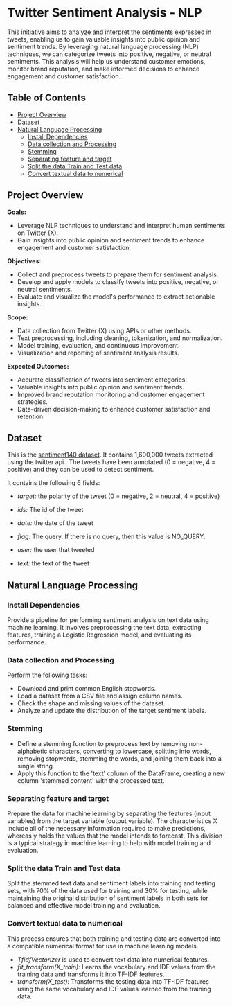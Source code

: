 # Twitter Sentiment Analysis - NLP
This initiative aims to analyze and interpret the sentiments expressed in tweets, enabling us to gain valuable insights into public opinion and sentiment trends. By leveraging natural language processing (NLP) techniques, we can categorize tweets into positive, negative, or neutral sentiments. This analysis will help us understand customer emotions, monitor brand reputation, and make informed decisions to enhance engagement and customer satisfaction.

## Table of Contents
- [Project Overview](#project-overview)
- [Dataset](#dataset)
- [Natural Language Processing](#natural-language-processing)
  - [Install Dependencies](#install-dependencies)
  - [Data collection and Processing](#data-collection-and-processing)
  - [Stemming](#stemming)
  - [Separating feature and target](#separating-feature-and-target)
  - [Split the data Train and Test data](#split-the-data-train-and-test-data)
  - [Convert textual data to numerical](#convert-textual-data-to-numerical)

## Project Overview
**Goals:**

- Leverage NLP techniques to understand and interpret human sentiments on Twitter (X).
- Gain insights into public opinion and sentiment trends to enhance engagement and customer satisfaction.

**Objectives:**

- Collect and preprocess tweets to prepare them for sentiment analysis.
- Develop and apply models to classify tweets into positive, negative, or neutral sentiments.
- Evaluate and visualize the model's performance to extract actionable insights.

**Scope:**

- Data collection from Twitter (X) using APIs or other methods.
- Text preprocessing, including cleaning, tokenization, and normalization.
- Model training, evaluation, and continuous improvement.
- Visualization and reporting of sentiment analysis results.

**Expected Outcomes:**

- Accurate classification of tweets into sentiment categories.
- Valuable insights into public opinion and sentiment trends.
- Improved brand reputation monitoring and customer engagement strategies.
- Data-driven decision-making to enhance customer satisfaction and retention.

## Dataset

This is the [sentiment140 dataset](https://www.kaggle.com/datasets/kazanova/sentiment140). It contains 1,600,000 tweets extracted using the twitter api . The tweets have been annotated (0 = negative, 4 = positive) and they can be used to detect sentiment.

It contains the following 6 fields:

- *target:* the polarity of the tweet (0 = negative, 2 = neutral, 4 = positive)

- *ids:* The id of the tweet

- *date:* the date of the tweet

- *flag:* The query. If there is no query, then this value is NO_QUERY.

- *user:* the user that tweeted

- *text:* the text of the tweet

## Natural Language Processing
### Install Dependencies
Provide a pipeline for performing sentiment analysis on text data using machine learning. It involves preprocessing the text data, extracting features, training a Logistic Regression model, and evaluating its performance.
### Data collection and Processing
Perform the following tasks:

- Download and print common English stopwords.
- Load a dataset from a CSV file and assign column names.
- Check the shape and missing values of the dataset.
- Analyze and update the distribution of the target sentiment labels.

### Stemming
- Define a stemming function to preprocess text by removing non-alphabetic characters, converting to lowercase, splitting into words, removing stopwords, stemming the words, and joining them back into a single string.
- Apply this function to the 'text' column of the DataFrame, creating a new column 'stemmed content' with the processed text.

### Separating feature and target
Prepare the data for machine learning by separating the features (input variables) from the target variable (output variable). The characteristics X include all of the necessary information required to make predictions, whereas y holds the values that the model intends to forecast. This division is a typical strategy in machine learning to help with model training and evaluation.

### Split the data Train and Test data
Split the stemmed text data and sentiment labels into training and testing sets, with 70% of the data used for training and 30% for testing, while maintaining the original distribution of sentiment labels in both sets for balanced and effective model training and evaluation.

### Convert textual data to numerical
This process ensures that both training and testing data are converted into a compatible numerical format for use in machine learning models.
- *TfidfVectorizer* is used to convert text data into numerical features.
- *fit_transform(X_train):* Learns the vocabulary and IDF values from the training data and transforms it into TF-IDF features.
- *transform(X_test):* Transforms the testing data into TF-IDF features using the same vocabulary and IDF values learned from the training data.
